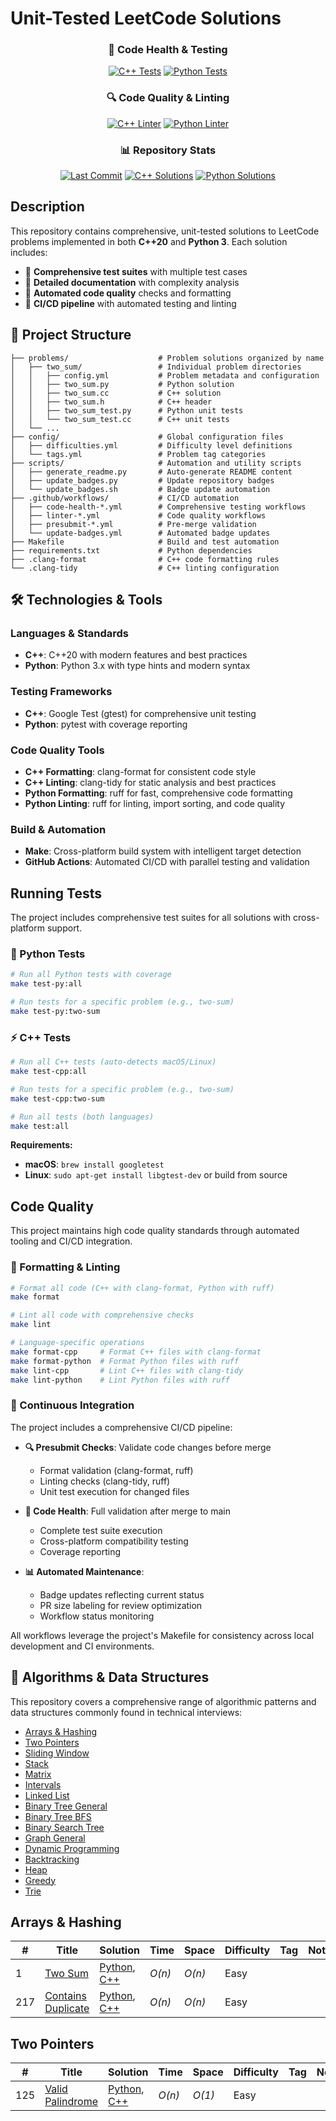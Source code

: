 # Unit-Tested LeetCode Solutions

<div align="center">

### 🔬 Code Health & Testing

[![C++ Tests](https://img.shields.io/github/actions/workflow/status/mathusanm6/LeetCode/code-health-cpp.yml?branch=main&label=C%2B%2B%20Tests&logo=cplusplus&logoColor=white&style=for-the-badge&successColor=green&failureColor=red)](https://github.com/mathusanm6/LeetCode/actions/workflows/code-health-cpp.yml)
[![Python Tests](https://img.shields.io/github/actions/workflow/status/mathusanm6/LeetCode/code-health-python.yml?branch=main&label=Python%20Tests&logo=python&logoColor=white&style=for-the-badge&successColor=green&failureColor=red)](https://github.com/mathusanm6/LeetCode/actions/workflows/code-health-python.yml)

### 🔍 Code Quality & Linting

[![C++ Linter](https://img.shields.io/github/actions/workflow/status/mathusanm6/LeetCode/linter-cpp.yml?branch=main&label=C%2B%2B%20Linter&logo=cplusplus&logoColor=white&style=for-the-badge&successColor=green&failureColor=red)](https://github.com/mathusanm6/LeetCode/actions/workflows/linter-cpp.yml)
[![Python Linter](https://img.shields.io/github/actions/workflow/status/mathusanm6/LeetCode/linter-python.yml?branch=main&label=Python%20Linter&logo=python&logoColor=white&style=for-the-badge&successColor=green&failureColor=red)](https://github.com/mathusanm6/LeetCode/actions/workflows/linter-python.yml)

### 📊 Repository Stats

[![Last Commit](https://img.shields.io/github/last-commit/mathusanm6/LeetCode?style=for-the-badge&logo=git&logoColor=white&color=blue)](https://github.com/mathusanm6/LeetCode/commits/main)
[![C++ Solutions](https://img.shields.io/badge/C%2B%2B%20Solutions-3-blue?style=for-the-badge&logo=cplusplus&logoColor=white)](https://github.com/mathusanm6/LeetCode/tree/main/problems)
[![Python Solutions](https://img.shields.io/badge/Python%20Solutions-3-blue?style=for-the-badge&logo=python&logoColor=white)](https://github.com/mathusanm6/LeetCode/tree/main/problems)

</div>

## Description

This repository contains comprehensive, unit-tested solutions to LeetCode problems implemented in both **C++20** and **Python 3**. Each solution includes:

- 🧪 **Comprehensive test suites** with multiple test cases
- 📝 **Detailed documentation** with complexity analysis
- 🔧 **Automated code quality** checks and formatting
- 🚀 **CI/CD pipeline** with automated testing and linting

## 📁 Project Structure

```
├── problems/                    # Problem solutions organized by name
│   ├── two_sum/                 # Individual problem directories
│   │   ├── config.yml           # Problem metadata and configuration
│   │   ├── two_sum.py           # Python solution
│   │   ├── two_sum.cc           # C++ solution
│   │   ├── two_sum.h            # C++ header
│   │   ├── two_sum_test.py      # Python unit tests
│   │   └── two_sum_test.cc      # C++ unit tests
│   └── ...
├── config/                      # Global configuration files
│   ├── difficulties.yml         # Difficulty level definitions
│   └── tags.yml                 # Problem tag categories
├── scripts/                     # Automation and utility scripts
│   ├── generate_readme.py       # Auto-generate README content
│   ├── update_badges.py         # Update repository badges
│   └── update_badges.sh         # Badge update automation
├── .github/workflows/           # CI/CD automation
│   ├── code-health-*.yml        # Comprehensive testing workflows
│   ├── linter-*.yml             # Code quality workflows
│   ├── presubmit-*.yml          # Pre-merge validation
│   └── update-badges.yml        # Automated badge updates
├── Makefile                     # Build and test automation
├── requirements.txt             # Python dependencies
├── .clang-format                # C++ code formatting rules
└── .clang-tidy                  # C++ linting configuration
```

## 🛠️ Technologies & Tools

### Languages & Standards

- **C++**: C++20 with modern features and best practices
- **Python**: Python 3.x with type hints and modern syntax

### Testing Frameworks

- **C++**: Google Test (gtest) for comprehensive unit testing
- **Python**: pytest with coverage reporting

### Code Quality Tools

- **C++ Formatting**: clang-format for consistent code style
- **C++ Linting**: clang-tidy for static analysis and best practices
- **Python Formatting**: ruff for fast, comprehensive code formatting
- **Python Linting**: ruff for linting, import sorting, and code quality

### Build & Automation

- **Make**: Cross-platform build system with intelligent target detection
- **GitHub Actions**: Automated CI/CD with parallel testing and validation

## Running Tests

The project includes comprehensive test suites for all solutions with cross-platform support.

### 🐍 Python Tests

```bash
# Run all Python tests with coverage
make test-py:all

# Run tests for a specific problem (e.g., two-sum)
make test-py:two-sum
```

### ⚡ C++ Tests

```bash
# Run all C++ tests (auto-detects macOS/Linux)
make test-cpp:all

# Run tests for a specific problem (e.g., two-sum)
make test-cpp:two-sum

# Run all tests (both languages)
make test:all
```

**Requirements:**

- **macOS**: `brew install googletest`
- **Linux**: `sudo apt-get install libgtest-dev` or build from source

## Code Quality

This project maintains high code quality standards through automated tooling and CI/CD integration.

### 🎨 Formatting & Linting

```bash
# Format all code (C++ with clang-format, Python with ruff)
make format

# Lint all code with comprehensive checks
make lint

# Language-specific operations
make format-cpp     # Format C++ files with clang-format
make format-python  # Format Python files with ruff
make lint-cpp       # Lint C++ files with clang-tidy
make lint-python    # Lint Python files with ruff
```

### 🔄 Continuous Integration

The project includes a comprehensive CI/CD pipeline:

- **🔍 Presubmit Checks**: Validate code changes before merge
  - Format validation (clang-format, ruff)
  - Linting checks (clang-tidy, ruff)
  - Unit test execution for changed files
- **🧪 Code Health**: Full validation after merge to main

  - Complete test suite execution
  - Cross-platform compatibility testing
  - Coverage reporting

- **📊 Automated Maintenance**:
  - Badge updates reflecting current status
  - PR size labeling for review optimization
  - Workflow status monitoring

All workflows leverage the project's Makefile for consistency across local development and CI environments.

## 🧮 Algorithms & Data Structures

This repository covers a comprehensive range of algorithmic patterns and data structures commonly found in technical interviews:

- [Arrays & Hashing](#arrays--hashing)
- [Two Pointers](#two-pointers)
- [Sliding Window](#sliding-window)
- [Stack](#stack)
- [Matrix](#matrix)
- [Intervals](#intervals)
- [Linked List](#linked-list)
- [Binary Tree General](#binary-tree-general)
- [Binary Tree BFS](#binary-tree-bfs)
- [Binary Search Tree](#binary-search-tree)
- [Graph General](#graph-general)
- [Dynamic Programming](#dynamic-programming)
- [Backtracking](#backtracking)
- [Heap](#heap)
- [Greedy](#greedy)
- [Trie](#trie)

## Arrays & Hashing

| # | Title | Solution | Time | Space | Difficulty | Tag | Note |
|---|-------|----------|------|-------|------------|-----|------|
| 1 | [Two Sum](https://leetcode.com/problems/two-sum/) | [Python](./problems/two_sum/two_sum.py), [C++](./problems/two_sum/two_sum.cc) | _O(n)_ | _O(n)_ | Easy |  |  |
| 217 | [Contains Duplicate](https://leetcode.com/problems/contains-duplicate/description/) | [Python](./problems/contains_duplicate/contains_duplicate.py), [C++](./problems/contains_duplicate/contains_duplicate.cc) | _O(n)_ | _O(n)_ | Easy |  |  |

## Two Pointers

| # | Title | Solution | Time | Space | Difficulty | Tag | Note |
|---|-------|----------|------|-------|------------|-----|------|
| 125 | [Valid Palindrome](https://leetcode.com/problems/valid-palindrome/) | [Python](./problems/valid_palindrome/valid_palindrome.py), [C++](./problems/valid_palindrome/valid_palindrome.cc) | _O(n)_ | _O(1)_ | Easy |  |  |
